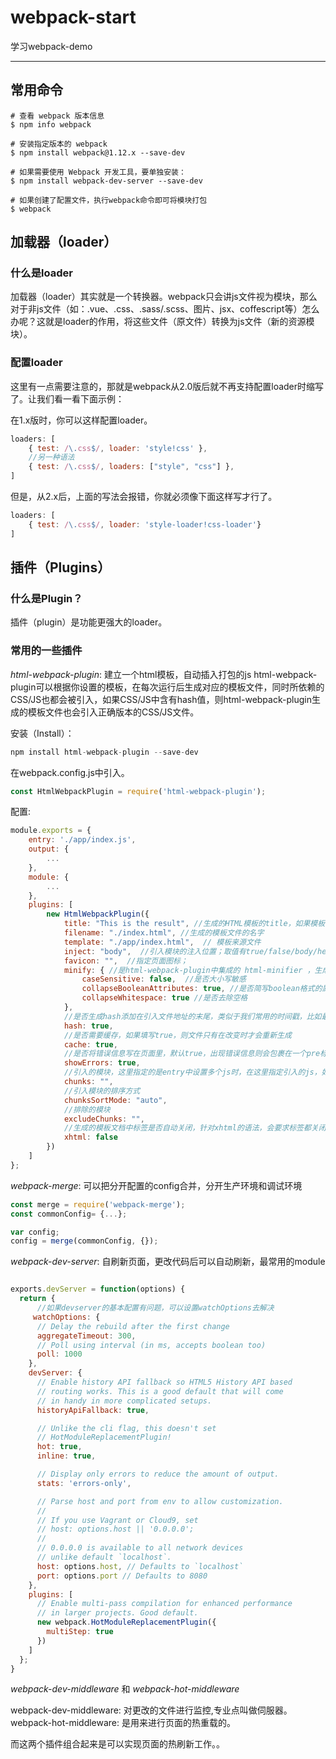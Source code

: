 # **webpack-start**
学习webpack-demo

----------------------------------------------------------------------


## **常用命令**
```base
# 查看 webpack 版本信息
$ npm info webpack

# 安装指定版本的 webpack
$ npm install webpack@1.12.x --save-dev

# 如果需要使用 Webpack 开发工具，要单独安装：
$ npm install webpack-dev-server --save-dev

# 如果创建了配置文件，执行webpack命令即可将模块打包
$ webpack
```


## **加载器（loader）**
### 什么是loader
加载器（loader）其实就是一个转换器。webpack只会讲js文件视为模块，那么对于非js文件（如：.vue、.css、.sass/.scss、图片、jsx、coffescript等）怎么办呢？这就是loader的作用，将这些文件（原文件）转换为js文件（新的资源模块）。

### 配置loader
这里有一点需要注意的，那就是webpack从2.0版后就不再支持配置loader时缩写了。让我们看一看下面示例：

在1.x版时，你可以这样配置loader。
```js
loaders: [
    { test: /\.css$/, loader: 'style!css' },
    //另一种语法
    { test: /\.css$/, loaders: ["style", "css"] },
]
```

但是，从2.x后，上面的写法会报错，你就必须像下面这样写才行了。
```js
loaders: [
    { test: /\.css$/, loader: 'style-loader!css-loader'}
]
```



## 插件（Plugins）

### 什么是Plugin？
插件（plugin）是功能更强大的loader。

### 常用的一些插件

*html-webpack-plugin*: 建立一个html模板，自动插入打包的js
html-webpack-plugin可以根据你设置的模板，在每次运行后生成对应的模板文件，同时所依赖的CSS/JS也都会被引入，如果CSS/JS中含有hash值，则html-webpack-plugin生成的模板文件也会引入正确版本的CSS/JS文件。

安装（Install）：
```js
npm install html-webpack-plugin --save-dev
```


在webpack.config.js中引入。
```js
const HtmlWebpackPlugin = require('html-webpack-plugin');
```

配置:
```js
module.exports = {
    entry: './app/index.js',
    output: {
        ...
    },
    module: {
        ...
    },
    plugins: [
        new HtmlWebpackPlugin({
            title: "This is the result", //生成的HTML模板的title，如果模板中有设置title的名字，则会忽略这里的设置
            filename: "./index.html", //生成的模板文件的名字
            template: "./app/index.html",  // 模板来源文件
            inject: "body",  //引入模块的注入位置；取值有true/false/body/head
            favicon: "",  //指定页面图标；
            minify: { //是html-webpack-plugin中集成的 html-minifier ，生成模板文件压缩配置，有很多配置项
                caseSensitive: false,  //是否大小写敏感
                collapseBooleanAttributes: true, //是否简写boolean格式的属性如：disabled="disabled" 简写为disabled 
                collapseWhitespace: true //是否去除空格
            },
            //是否生成hash添加在引入文件地址的末尾，类似于我们常用的时间戳，比如最终引入是：<script type="text/javascript" src="bundle.049424f7d7ea5fa50656.js?049424f7d7ea5fa50656"></script>。这个可以避免缓存带来的麻烦
            hash: true,
            //是否需要缓存，如果填写true，则文件只有在改变时才会重新生成 
            cache: true,
            //是否将错误信息写在页面里，默认true，出现错误信息则会包裹在一个pre标签内添加到页面上
            showErrors: true,
            //引入的模块，这里指定的是entry中设置多个js时，在这里指定引入的js，如果不设置则默认全部引入
            chunks: "",
            //引入模块的排序方式
            chunksSortMode: "auto",
            //排除的模块
            excludeChunks: "",
            //生成的模板文档中标签是否自动关闭，针对xhtml的语法，会要求标签都关闭，默认false
            xhtml: false
        })
    ]
};
```


*webpack-merge*: 可以把分开配置的config合并，分开生产环境和调试环境
```js
const merge = require('webpack-merge');
const commonConfig= {...};

var config;
config = merge(commonConfig, {});
```


*webpack-dev-server*: 自刷新页面，更改代码后可以自动刷新，最常用的module
```js

exports.devServer = function(options) {
  return {
      //如果devserver的基本配置有问题，可以设置watchOptions去解决
     watchOptions: {
      // Delay the rebuild after the first change
      aggregateTimeout: 300,
      // Poll using interval (in ms, accepts boolean too)
      poll: 1000
    },
    devServer: {
      // Enable history API fallback so HTML5 History API based
      // routing works. This is a good default that will come
      // in handy in more complicated setups.
      historyApiFallback: true,

      // Unlike the cli flag, this doesn't set
      // HotModuleReplacementPlugin!
      hot: true,
      inline: true,

      // Display only errors to reduce the amount of output.
      stats: 'errors-only',

      // Parse host and port from env to allow customization.
      //
      // If you use Vagrant or Cloud9, set
      // host: options.host || '0.0.0.0';
      //
      // 0.0.0.0 is available to all network devices
      // unlike default `localhost`.
      host: options.host, // Defaults to `localhost`
      port: options.port // Defaults to 8080
    },
    plugins: [
      // Enable multi-pass compilation for enhanced performance
      // in larger projects. Good default.
      new webpack.HotModuleReplacementPlugin({
        multiStep: true
      })
    ]
  };
}

```


*webpack-dev-middleware* 和 *webpack-hot-middleware*

webpack-dev-middleware: 对更改的文件进行监控,专业点叫做伺服器。
webpack-hot-middleware: 是用来进行页面的热重载的。

而这两个插件组合起来是可以实现页面的热刷新工作。。
